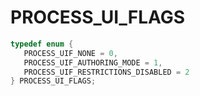 # PROCESS_UI_FLAGS

```C
typedef enum {
   PROCESS_UIF_NONE = 0,
   PROCESS_UIF_AUTHORING_MODE = 1,
   PROCESS_UIF_RESTRICTIONS_DISABLED = 2
} PROCESS_UI_FLAGS;
```
